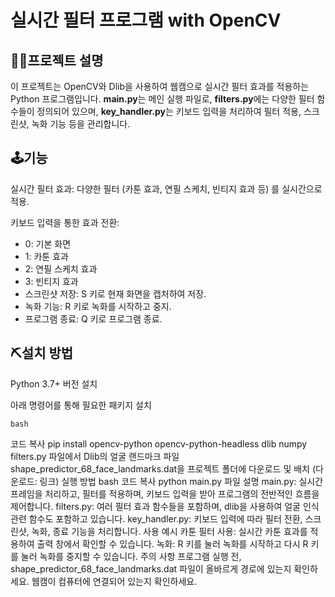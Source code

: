 # 실시간 필터 프로그램 with OpenCV
## 👨‍🏫프로젝트 설명

이 프로젝트는 OpenCV와 Dlib을 사용하여 웹캠으로 실시간 필터 효과를 적용하는 Python 프로그램입니다.
**main.py**는 메인 실행 파일로, **filters.py**에는 다양한 필터 함수들이 정의되어 있으며, **key_handler.py**는 키보드 입력을 처리하여 필터 적용, 스크린샷, 녹화 기능 등을 관리합니다.

## 🕹기능

실시간 필터 효과: 다양한 필터 (카툰 효과, 연필 스케치, 빈티지 효과 등) 를 실시간으로 적용.

키보드 입력을 통한 효과 전환:

- 0: 기본 화면
- 1: 카툰 효과
- 2: 연필 스케치 효과
- 3: 빈티지 효과
- 스크린샷 저장: S 키로 현재 화면을 캡처하여 저장.
- 녹화 기능: R 키로 녹화를 시작하고 중지.
- 프로그램 종료: Q 키로 프로그램 종료.

## ⛏설치 방법

Python 3.7+ 버전 설치

아래 명령어를 통해 필요한 패키지 설치

```
bash
```

코드 복사
pip install opencv-python opencv-python-headless dlib numpy
filters.py 파일에서 Dlib의 얼굴 랜드마크 파일 shape_predictor_68_face_landmarks.dat을 프로젝트 폴더에 다운로드 및 배치 (다운로드: 링크)
실행 방법
bash
코드 복사
python main.py
파일 설명
main.py: 실시간 프레임을 처리하고, 필터를 적용하며, 키보드 입력을 받아 프로그램의 전반적인 흐름을 제어합니다.
filters.py: 여러 필터 효과 함수들을 포함하며, dlib을 사용하여 얼굴 인식 관련 함수도 포함하고 있습니다.
key_handler.py: 키보드 입력에 따라 필터 전환, 스크린샷, 녹화, 종료 기능을 처리합니다.
사용 예시
카툰 필터 사용: 실시간 카툰 효과를 적용하여 출력 창에서 확인할 수 있습니다.
녹화: R 키를 눌러 녹화를 시작하고 다시 R 키를 눌러 녹화를 중지할 수 있습니다.
주의 사항
프로그램 실행 전, shape_predictor_68_face_landmarks.dat 파일이 올바르게 경로에 있는지 확인하세요.
웹캠이 컴퓨터에 연결되어 있는지 확인하세요.
